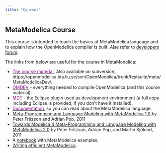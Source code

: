```yaml
---
title: "Courses"
---
```

<h2>MetaModelica Course</h2>
<p>This course is intended to teach the basics of MetaModelica language and to explain how the OpenModelica compiler is built. Alse refer to <a href="/forum/forum?id=7">developers forum</a>.</p>
<p>The links from below&nbsp;are useful for the course in MetaModelica:</p>
<ul>
<li><a href="http://www.ida.liu.se/%7Emarsj/MetaModelicaDevelopersCourse/"><span style="text-decoration: underline;"><span style="color: #800080;">The course material</span></span></a>. Also available on subversion, https://openmodelica.ida.liu.se/svn/OpenModelica/trunk/testsuite/meta/MetaModelicaDev/.</li>
<li><a href="https://openmodelica.ida.liu.se/svn/OpenModelica/installers/windows/OMDev/"><span style="text-decoration: underline;"><span style="color: #800080;">OMDEV</span></span></a> - everything needed to compile OpenModelica (and this course material).</li>
<li><a href="/?id=49:modelica-development-tooling-mdt&amp;catid=10:main-category"><span style="text-decoration: underline;"><span style="color: #800080;">MDT</span></span></a> - the Eclipse plugin used as development environment (a full copy including Eclipse is provided, if you don't have it installed).</li>
<li><a href="/developersresources/devdocumentation"><span style="text-decoration: underline;"><span style="color: #800080;">Documentation</span></span></a>, so you can read about the MetaModelica language.</li>
<li><span lang="EN-US"><span style="color: #333333;"><a href="http://urn.kb.se/resolve?urn=urn:nbn:se:liu:diva-66440">Meta-Programming and Language Modeling with MetaModelica 1.0</a></span><a href="https://mail.liu.se/owa/redir.aspx?C=614ca89daca64bde83cc6ba45d407c75&amp;URL=http%3a%2f%2fliu.diva-portal.org%2fsmash%2frecord.jsf%3fsearchId%3d1%26pid%3ddiva2%3a403940"> </a>by Peter </span>Fritzson and Adrian Pop,&nbsp;2011</li>
<li><span lang="SV"><span lang="EN-US"><span style="color: #333333;"><a href="http://urn.kb.se/resolve?urn=urn:nbn:se:liu:diva-68361">Towards Modelica 4 Meta-Programming and Language Modeling with MetaModelica 2.0</a></span> by Peter </span></span>Fritzson, Adrian Pop, and Martin Sjölund, 2011</li>
<li>A <a href="/openmodelicaworld/applications/category/4-metamodelica-examples?download=20:metamodelicaexercices" title="Download file">notebook</a> with MetaModelica examples.</li>
<li><a href="https://trac.openmodelica.org/OpenModelica/wiki/WritingEfficientMetaModelica">Writing efficient MetaModelica</a>.</li>
</ul>